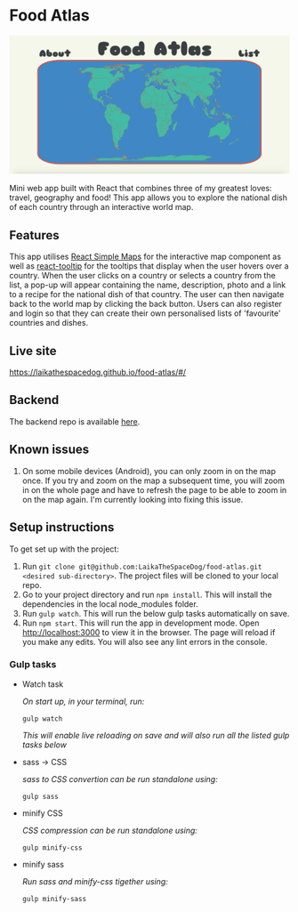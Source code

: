  # Food Atlas
![Screen shot of landing page of Food Atlas](public/food.png)

Mini web app built with React that combines three of my greatest loves: travel, geography and food! This app allows you to explore the national dish of each country through an interactive world map.

## Features
This app utilises [React Simple Maps](https://www.react-simple-maps.io/) for the interactive map component as well as [react-tooltip](https://www.npmjs.com/package/react-tooltip) for the tooltips that display when the user hovers over a country. When the user clicks on a country or selects a country from the list, a pop-up will appear containing the name, description, photo and a link to a recipe for the national dish of that country. The user can then navigate back to the world map by clicking the back button. Users can also register and login so that they can create their own personalised lists of 'favourite' countries and dishes.

## Live site
https://laikathespacedog.github.io/food-atlas/#/

## Backend
The backend repo is available [here](https://github.com/LaikaTheSpaceDog/food-atlas-back-end).

## Known issues
1. On some mobile devices (Android), you can only zoom in on the map once. If you try and zoom on the map a subsequent time, you will zoom in on the whole page and have to refresh the page to be able to zoom in on the map again. I'm currently looking into fixing this issue.

## Setup instructions

To get set up with the project:

1.  Run `git clone git@github.com:LaikaTheSpaceDog/food-atlas.git <desired sub-directory>`. The project files will be cloned to your local repo.
2.  Go to your project directory and run `npm install`. This will install the dependencies in the local node_modules folder.
3.  Run `gulp watch`. This will run the below gulp tasks automatically on save.
4.  Run `npm start`. This will run the app in development mode. Open [http://localhost:3000](http://localhost:3000) to view it in the browser. The page will reload if you make any edits. You will also see any lint errors in the console.

### Gulp tasks

- Watch task

  _On start up, in your terminal, run:_

  ```
  gulp watch
  ```
  _This will enable live reloading on save and will also run all the listed gulp tasks below_

- sass -> CSS

  _sass to CSS convertion can be run standalone using:_

  ```
  gulp sass
  ```

- minify CSS

  _CSS compression can be run standalone using:_

  ```
  gulp minify-css
  ```
- minify sass
  
  _Run sass and minify-css tigether using:_
    ```
  gulp minify-sass
  ```